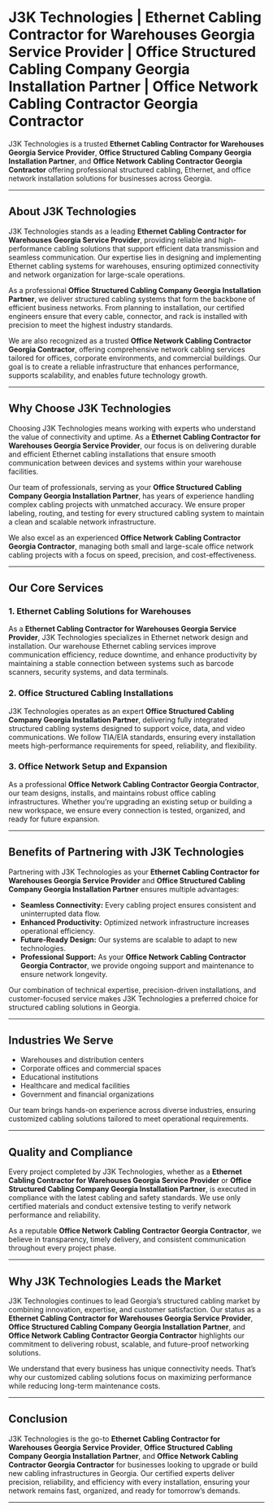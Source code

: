 
# J3K Technologies | Ethernet Cabling Contractor for Warehouses Georgia Service Provider | Office Structured Cabling Company Georgia Installation Partner | Office Network Cabling Contractor Georgia Contractor

 
J3K Technologies is a trusted **Ethernet Cabling Contractor for Warehouses Georgia Service Provider**, **Office Structured Cabling Company Georgia Installation Partner**, and **Office Network Cabling Contractor Georgia Contractor** offering professional structured cabling, Ethernet, and office network installation solutions for businesses across Georgia.

---

## About J3K Technologies

J3K Technologies stands as a leading **Ethernet Cabling Contractor for Warehouses Georgia Service Provider**, providing reliable and high-performance cabling solutions that support efficient data transmission and seamless communication. Our expertise lies in designing and implementing Ethernet cabling systems for warehouses, ensuring optimized connectivity and network organization for large-scale operations.  

As a professional **Office Structured Cabling Company Georgia Installation Partner**, we deliver structured cabling systems that form the backbone of efficient business networks. From planning to installation, our certified engineers ensure that every cable, connector, and rack is installed with precision to meet the highest industry standards.  

We are also recognized as a trusted **Office Network Cabling Contractor Georgia Contractor**, offering comprehensive network cabling services tailored for offices, corporate environments, and commercial buildings. Our goal is to create a reliable infrastructure that enhances performance, supports scalability, and enables future technology growth.

---

## Why Choose J3K Technologies

Choosing J3K Technologies means working with experts who understand the value of connectivity and uptime. As a **Ethernet Cabling Contractor for Warehouses Georgia Service Provider**, our focus is on delivering durable and efficient Ethernet cabling installations that ensure smooth communication between devices and systems within your warehouse facilities.  

Our team of professionals, serving as your **Office Structured Cabling Company Georgia Installation Partner**, has years of experience handling complex cabling projects with unmatched accuracy. We ensure proper labeling, routing, and testing for every structured cabling system to maintain a clean and scalable network infrastructure.  

We also excel as an experienced **Office Network Cabling Contractor Georgia Contractor**, managing both small and large-scale office network cabling projects with a focus on speed, precision, and cost-effectiveness.

---

## Our Core Services

### 1. Ethernet Cabling Solutions for Warehouses
As a **Ethernet Cabling Contractor for Warehouses Georgia Service Provider**, J3K Technologies specializes in Ethernet network design and installation. Our warehouse Ethernet cabling services improve communication efficiency, reduce downtime, and enhance productivity by maintaining a stable connection between systems such as barcode scanners, security systems, and data terminals.

### 2. Office Structured Cabling Installations
J3K Technologies operates as an expert **Office Structured Cabling Company Georgia Installation Partner**, delivering fully integrated structured cabling systems designed to support voice, data, and video communications. We follow TIA/EIA standards, ensuring every installation meets high-performance requirements for speed, reliability, and flexibility.

### 3. Office Network Setup and Expansion
As a professional **Office Network Cabling Contractor Georgia Contractor**, our team designs, installs, and maintains robust office cabling infrastructures. Whether you’re upgrading an existing setup or building a new workspace, we ensure every connection is tested, organized, and ready for future expansion.

---

## Benefits of Partnering with J3K Technologies

Partnering with J3K Technologies as your **Ethernet Cabling Contractor for Warehouses Georgia Service Provider** and **Office Structured Cabling Company Georgia Installation Partner** ensures multiple advantages:

- **Seamless Connectivity:** Every cabling project ensures consistent and uninterrupted data flow.  
- **Enhanced Productivity:** Optimized network infrastructure increases operational efficiency.  
- **Future-Ready Design:** Our systems are scalable to adapt to new technologies.  
- **Professional Support:** As your **Office Network Cabling Contractor Georgia Contractor**, we provide ongoing support and maintenance to ensure network longevity.

Our combination of technical expertise, precision-driven installations, and customer-focused service makes J3K Technologies a preferred choice for structured cabling solutions in Georgia.

---

## Industries We Serve

- Warehouses and distribution centers  
- Corporate offices and commercial spaces  
- Educational institutions  
- Healthcare and medical facilities  
- Government and financial organizations  

Our team brings hands-on experience across diverse industries, ensuring customized cabling solutions tailored to meet operational requirements.

---

## Quality and Compliance

Every project completed by J3K Technologies, whether as a **Ethernet Cabling Contractor for Warehouses Georgia Service Provider** or **Office Structured Cabling Company Georgia Installation Partner**, is executed in compliance with the latest cabling and safety standards. We use only certified materials and conduct extensive testing to verify network performance and reliability.

As a reputable **Office Network Cabling Contractor Georgia Contractor**, we believe in transparency, timely delivery, and consistent communication throughout every project phase.

---

## Why J3K Technologies Leads the Market

J3K Technologies continues to lead Georgia’s structured cabling market by combining innovation, expertise, and customer satisfaction. Our status as a **Ethernet Cabling Contractor for Warehouses Georgia Service Provider**, **Office Structured Cabling Company Georgia Installation Partner**, and **Office Network Cabling Contractor Georgia Contractor** highlights our commitment to delivering robust, scalable, and future-proof networking solutions.

We understand that every business has unique connectivity needs. That’s why our customized cabling solutions focus on maximizing performance while reducing long-term maintenance costs.

---

## Conclusion

J3K Technologies is the go-to **Ethernet Cabling Contractor for Warehouses Georgia Service Provider**, **Office Structured Cabling Company Georgia Installation Partner**, and **Office Network Cabling Contractor Georgia Contractor** for businesses looking to upgrade or build new cabling infrastructures in Georgia. Our certified experts deliver precision, reliability, and efficiency with every installation, ensuring your network remains fast, organized, and ready for tomorrow’s demands.

---


